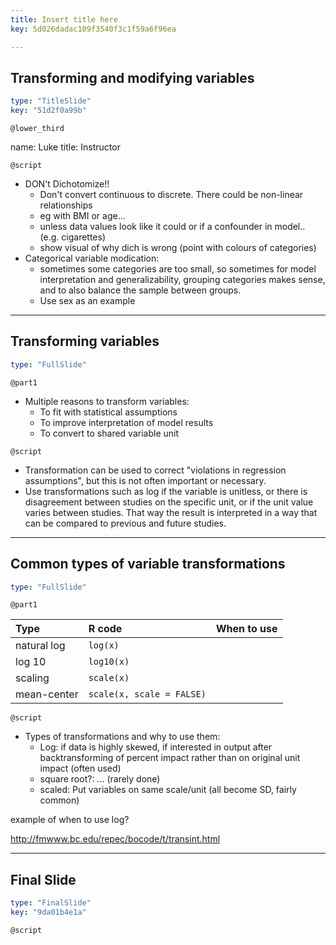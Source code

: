 ```yaml
---
title: Insert title here
key: 5d026dadac109f3540f3c1f59a6f96ea

---
```

## Transforming and modifying variables

```yaml
type: "TitleSlide"
key: "51d2f0a99b"
```

`@lower_third`

name: Luke
title: Instructor


`@script`

- DON't Dichotomize!!
    - Don't convert continuous to discrete. There could be non-linear relationships
    - eg with BMI or age...
    - unless data values look like it could or if a confounder in model.. (e.g. cigarettes)
    - show visual of why dich is wrong (point with colours of categories)
- Categorical variable modication:
    - sometimes some categories are too small, so sometimes for model
    interpretation and generalizability, grouping categories makes sense,
    and to also balance the sample between groups.
    - Use sex as an example



---
## Transforming variables

```yaml
type: "FullSlide"
```

`@part1`

- Multiple reasons to transform variables:
    - To fit with statistical assumptions
    - To improve interpretation of model results
    - To convert to shared variable unit


`@script`

- Transformation can be used to correct "violations in regression
assumptions", but this is not often important or necessary.
- Use transformations such as log if the variable is unitless, or there is
disagreement between studies on the specific unit, or if the unit value
varies between studies. That way the result is interpreted in a way that 
can be compared to previous and future studies.


---
## Common types of variable transformations

```yaml
type: "FullSlide"
```

`@part1`

| Type | R code | When to use |
|:-----|:-------|:------------|
| natural log | `log(x)` | |
| log 10 | `log10(x)` | |
| scaling | `scale(x)` | |
| mean-center | `scale(x, scale = FALSE)` | |



`@script`

- Types of transformations and why to use them:
    - Log: if data is highly skewed, if interested in output after
    backtransforming of percent impact rather than on original unit impact
    (often used)
    - square root?: ... (rarely done)
    - scaled: Put variables on same scale/unit (all become SD, fairly common)

example of when to use log?

http://fmwww.bc.edu/repec/bocode/t/transint.html

---
## Final Slide

```yaml
type: "FinalSlide"
key: "9da01b4e1a"
```

`@script`


